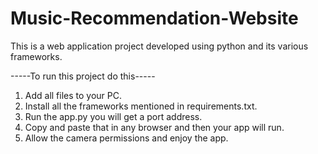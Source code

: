 # Music-Recommendation-Website
This is a web application project developed using python and its various frameworks.


-----To run this project do this-----
1. Add all files to your PC.
2. Install all the frameworks mentioned in requirements.txt.
3. Run the app.py you will get a port address.
4. Copy and paste that in any browser and then your app will run.
5. Allow the camera permissions and enjoy the app.
